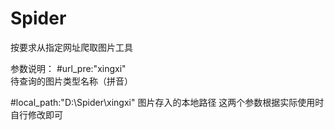 # Spider
按要求从指定网址爬取图片工具

参数说明：
#url_pre:"xingxi"  
待查询的图片类型名称（拼音）


#local_path:"D:\Spider\xingxi"
图片存入的本地路径
这两个参数根据实际使用时自行修改即可

